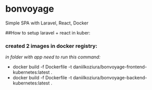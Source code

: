 # bonvoyage

Simple SPA with Laravel, React, Docker

##How to setup laravel + react in kuber:
### created 2 images in docker registry:
<i> in folder with app need to run this command:</i> 

  * docker build -f Dockerfile -t daniilkoziura/bonvoyage-frontend-kubernetes:latest .
  * docker build -f Dockerfile -t daniilkoziura/bonvoyage-backend-kubernetes:latest . 

